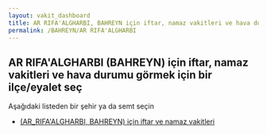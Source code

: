 ```yaml
---
layout: vakit_dashboard
title: AR RIFA'ALGHARBI, BAHREYN için iftar, namaz vakitleri ve hava durumu - ilçe/eyalet seç
permalink: /BAHREYN/AR RIFA'ALGHARBI
---
```


## AR RIFA'ALGHARBI (BAHREYN) için iftar, namaz vakitleri ve hava durumu  görmek için bir ilçe/eyalet seç

Aşağıdaki listeden bir şehir ya da semt seçin

* [ (AR_RIFA'ALGHARBI, BAHREYN) için iftar ve namaz vakitleri](/BAHREYN/AR_RIFA'ALGHARBI/)

<script type="text/javascript">
  var GLOBAL_COUNTRY = 'BAHREYN';
  var GLOBAL_CITY = 'AR RIFA'ALGHARBI';
  var GLOBAL_STATE = 'AR RIFA'ALGHARBI';
</script>
